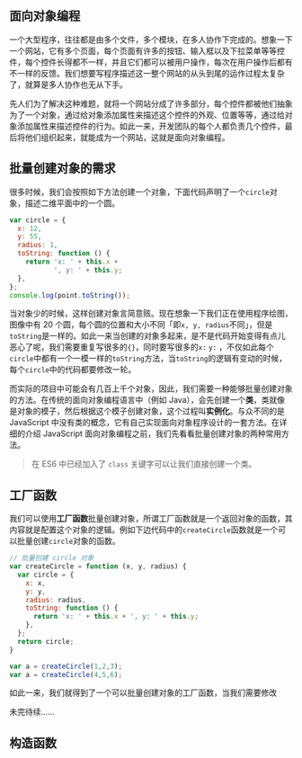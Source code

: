 ## 面向对象编程


一个大型程序，往往都是由多个文件，多个模块，在多人协作下完成的。想象一下一个网站，它有多个页面，每个页面有许多的按钮、输入框以及下拉菜单等等控件，每个控件长得都不一样，并且它们都可以被用户操作，每次在用户操作后都有不一样的反馈。我们想要写程序描述这一整个网站的从头到尾的运作过程太复杂了，就算是多人协作也无从下手。

先人们为了解决这种难题，就将一个网站分成了许多部分，每个控件都被他们抽象为了一个对象，通过给对象添加属性来描述这个控件的外观、位置等等，通过给对象添加属性来描述控件的行为。如此一来，开发团队的每个人都负责几个控件，最后将他们组织起来，就能成为一个网站，这就是面向对象编程。

## 批量创建对象的需求

很多时候，我们会按照如下方法创建一个对象，下面代码声明了一个`circle`对象，描述二维平面中的一个圆。

```javascript
var circle = {
  x: 12,
  y: 55,
  radius: 1,
  toString: function () {
    return 'x: ' + this.x + 
           ', y: ' + this.y;
  },
};
console.log(point.toString());
```

当对象少的时候，这样创建对象言简意赅。现在想象一下我们正在使用程序绘图，图像中有 20 个圆，每个圆的位置和大小不同「即`x, y, radius`不同」，但是`toString`是一样的。如此一来当创建的对象多起来，是不是代码开始变得有点儿恶心了呢，我们需要重复写很多的`{}`，同时要写很多的`x:` `y:` ，不仅如此每个`circle`中都有一个一模一样的`toString`方法，当`toString`的逻辑有变动的时候，每个`circle`中的代码都要修改一轮。

而实际的项目中可能会有几百上千个对象，因此，我们需要一种能够批量创建对象的方法。在传统的面向对象编程语言中（例如 Java），会先创建一个**类**，类就像是对象的模子，然后根据这个模子创建对象，这个过程叫**实例化**。与众不同的是 JavaScript 中没有类的概念，它有自己实现面向对象程序设计的一套方法。在详细的介绍 JavaScript 面向对象编程之前，我们先看看批量创建对象的两种常用方法。
> 在 ES6 中已经加入了 `class` 关键字可以让我们直接创建一个类。

## 工厂函数

我们可以使用**工厂函数**批量创建对象，所谓工厂函数就是一个返回对象的函数，其内容就是配置这个对象的逻辑。例如下边代码中的`createCircle`函数就是一个可以批量创建`circle`对象的函数。

```javascript
// 批量创建 circle 对象
var createCircle = function (x, y, radius) {
  var circle = {
    x: x,
    y: y,
    radius: radius,
    toString: function () {
      return 'x: ' + this.x + ', y: ' + this.y;
    },
  };  
  return circle;
}

var a = createCircle(1,2,3);
var a = createCircle(4,5,6);
```

如此一来，我们就得到了一个可以批量创建对象的工厂函数，当我们需要修改

未完待续……

## 构造函数